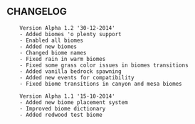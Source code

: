 ## CHANGELOG ##
        
        Version Alpha 1.2 '30-12-2014'
        - Added biomes 'o plenty support
        - Enabled all biomes
        - Added new biomes
        - Changed biome names
        - Fixed rain in warm biomes
        - Fixed some grass color issues in biomes transitions
        - Added vanilla bedrock spawning
        - Added new events for compatibility
        - Fixed biome transitions in canyon and mesa biomes
               
        Version Alpha 1.1 '15-10-2014'
        - Added new biome placement system
        - Improved biome dictionary
        - Added redwood test biome
        
